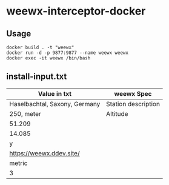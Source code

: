 # weewx-interceptor-docker

## Usage

```
docker build . -t "weewx"
docker run -d -p 9877:9877 --name weewx weewx 
docker exec -it weewx /bin/bash
```

## install-input.txt

| Value in txt                  | weewx Spec          |
|-------------------------------|---------------------|
| Haselbachtal, Saxony, Germany | Station description |
| 250, meter                    | Altitude            |
| 51.209                        |                     |
| 14.085                        |                     |
| y                             |                     |
| https://weewx.ddev.site/      |                     |
| metric                        |                     |
| 3                             |                     |